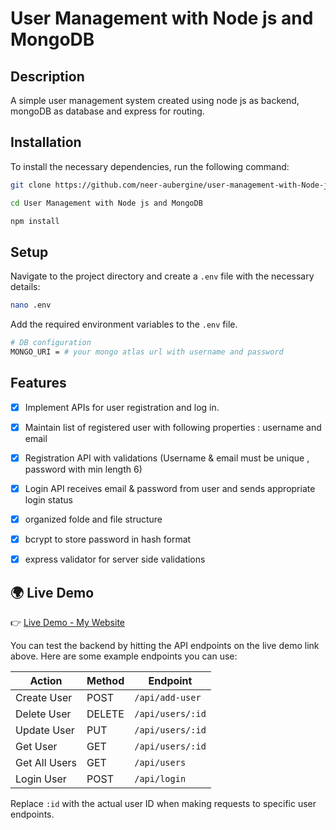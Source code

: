 # User Management with Node js and MongoDB

## Description
A simple user management system created using node js as backend, mongoDB as database and express for routing. 

## Installation
To install the necessary dependencies, run the following command:
```bash
git clone https://github.com/neer-aubergine/user-management-with-Node-js-and-mongoDB.git

cd User Management with Node js and MongoDB

npm install
```

## Setup
Navigate to the project directory and create a `.env` file with the necessary details:
```bash
nano .env
```
Add the required environment variables to the `.env` file.
```bash
# DB configuration
MONGO_URI = # your mongo atlas url with username and password
```

## Features

- [x] Implement APIs for user registration and log in.
- [x] Maintain list of registered user with following properties : username and email
- [x] Registration API with validations (Username & email must be unique , password with min length 6) 
- [x] Login API receives email & password from user and sends appropriate login status
- [x] organized folde and file structure
- [x] bcrypt to store password in hash format
- [x] express validator for server side validations


## 🌍 Live Demo

👉 [Live Demo - My Website](https://user-management-with-node-js-and-mongo-db.vercel.app/)

You can test the backend by hitting the API endpoints on the live demo link above. Here are some example endpoints you can use:

| **Action**       | **Method** | **Endpoint**            |
|------------------|------------|-------------------------|
| Create User      | POST       | `/api/add-user`         |
| Delete User      | DELETE     | `/api/users/:id`        |
| Update User      | PUT        | `/api/users/:id`        |
| Get User         | GET        | `/api/users/:id`        |
| Get All Users    | GET        | `/api/users`            |
| Login User       | POST       | `/api/login`            |

Replace `:id` with the actual user ID when making requests to specific user endpoints.
